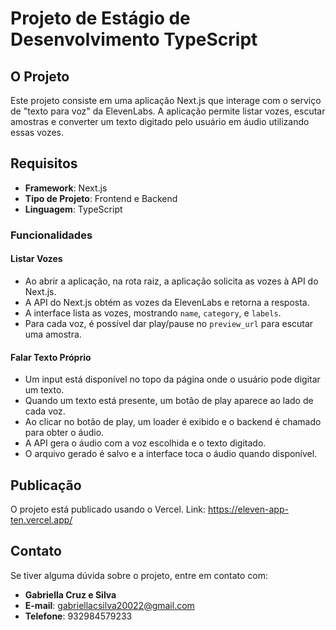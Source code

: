 # Projeto de Estágio de Desenvolvimento TypeScript

## O Projeto

Este projeto consiste em uma aplicação Next.js que interage com o serviço de "texto para voz" da ElevenLabs. A aplicação permite listar vozes, escutar amostras e converter um texto digitado pelo usuário em áudio utilizando essas vozes.

## Requisitos

- **Framework**: Next.js
- **Tipo de Projeto**: Frontend e Backend
- **Linguagem**: TypeScript

### Funcionalidades

#### Listar Vozes

- Ao abrir a aplicação, na rota raiz, a aplicação solicita as vozes à API do Next.js.
- A API do Next.js obtém as vozes da ElevenLabs e retorna a resposta.
- A interface lista as vozes, mostrando `name`, `category`, e `labels`.
- Para cada voz, é possível dar play/pause no `preview_url` para escutar uma amostra.

#### Falar Texto Próprio

- Um input está disponível no topo da página onde o usuário pode digitar um texto.
- Quando um texto está presente, um botão de play aparece ao lado de cada voz.
- Ao clicar no botão de play, um loader é exibido e o backend é chamado para obter o áudio.
- A API gera o áudio com a voz escolhida e o texto digitado.
- O arquivo gerado é salvo e a interface toca o áudio quando disponível.


## Publicação

O projeto está publicado usando o Vercel.
Link: https://eleven-app-ten.vercel.app/

## Contato

Se tiver alguma dúvida sobre o projeto, entre em contato com:

- **Gabriella Cruz e Silva**
- **E-mail**: gabriellacsilva20022@gmail.com
- **Telefone**: 932984579233
